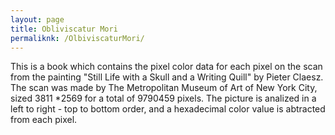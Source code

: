 ```yaml
---
layout: page
title: Obliviscatur Mori
permaliknk: /OlbiviscaturMori/
---
```



This is a book which contains the pixel color data for each pixel on the scan from the painting "Still Life with a Skull and a Writing Quill" by Pieter Claesz.
The scan was made by The Metropolitan Museum of Art of New York City, sized 3811 *2569 for a total of 9790459 pixels. 
The picture is analized in a left to right - top to bottom order, and a hexadecimal color value is abtracted from each pixel.

